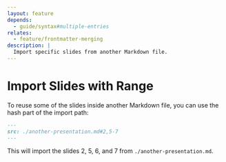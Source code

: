 ```yaml
---
layout: feature
depends:
  - guide/syntax#multiple-entries
relates:
  - feature/frontmatter-merging
description: |
  Import specific slides from another Markdown file.
---
```


# Import Slides with Range

To reuse some of the slides inside another Markdown file, you can use the hash part of the import path:

```md
---
src: ./another-presentation.md#2,5-7
---
```

This will import the slides 2, 5, 6, and 7 from `./another-presentation.md`.
